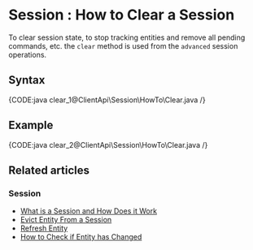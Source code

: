 # Session : How to Clear a Session

To clear session state, to stop tracking entities and remove all pending commands, etc. the `clear` method is used from the `advanced` session operations.

## Syntax

{CODE:java clear_1@ClientApi\Session\HowTo\Clear.java /}

## Example

{CODE:java clear_2@ClientApi\Session\HowTo\Clear.java /}

## Related articles

### Session

- [What is a Session and How Does it Work](../../../client-api/session/what-is-a-session-and-how-does-it-work)
- [Evict Entity From a Session](../../../client-api/session/how-to/evict-entity-from-a-session)
- [Refresh Entity](../../../client-api/session/how-to/refresh-entity)
- [How to Check if Entity has Changed](../../../client-api/session/how-to/check-if-entity-has-changed)
